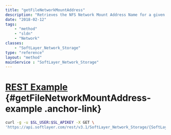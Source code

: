 ```yaml
---
title: "getFileNetworkMountAddress"
description: "Retrieves the NFS Network Mount Address Name for a given File Storage Volume."
date: "2018-02-12"
tags:
    - "method"
    - "sldn"
    - "Network"
classes:
    - "SoftLayer_Network_Storage"
type: "reference"
layout: "method"
mainService : "SoftLayer_Network_Storage"
---
```


# [REST Example](#getFileNetworkMountAddress-example) <a href="/article/rest/"><i class="fas fa-question"></i></a> {#getFileNetworkMountAddress-example .anchor-link} 
```bash
curl -g -u $SL_USER:$SL_APIKEY -X GET \
'https://api.softlayer.com/rest/v3.1/SoftLayer_Network_Storage/{SoftLayer_Network_StorageID}/getFileNetworkMountAddress'
```
